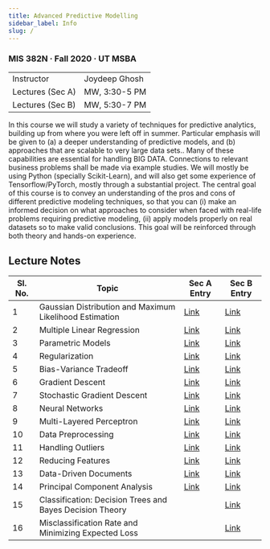 ```yaml
---
title: Advanced Predictive Modelling
sidebar_label: Info
slug: /
---
```

### MIS 382N · Fall 2020 · UT MSBA

<table>
  <tbody>
    <tr>
      <td>Instructor</td>
      <td>Joydeep Ghosh</td>
    </tr>
    <tr>
      <td>Lectures (Sec A) </td>
      <td>MW, 3:30-5 PM</td>
    </tr>
    <tr>
      <td>Lectures (Sec B) </td>
      <td>MW, 5:30-7 PM</td>
    </tr>
  </tbody>
</table>

In this course we will study a variety of techniques for predictive analytics, building up from where you were left off in summer. Particular emphasis will be given to (a) a deeper understanding of predictive models, and (b) approaches that are scalable to very large data sets.. Many of these capabilities are essential for handling BIG DATA. Connections to relevant business problems shall be made via example studies. We will mostly be using Python (specially Scikit-Learn), and will also get some experience of Tensorflow/PyTorch, mostly through a substantial project. The central goal of this course is to convey an understanding of the pros and cons of different predictive modeling techniques, so that you can (i) make an informed decision on what approaches to consider when faced with real-life problems requiring predictive modeling, (ii) apply models properly on real datasets so to make valid conclusions. This goal will be reinforced through both theory and hands-on experience.

## Lecture Notes
| Sl. No. | Topic                                                   | Sec A Entry                         | Sec B Entry                         |
|---------|---------------------------------------------------------|-------------------------------------|-------------------------------------|
| 1       | Gaussian Distribution and Maximum Likelihood Estimation | [Link](sec-a/a-01-gaussian-dist)     | [Link](sec-b/b-01-gaussian-dist)     |
| 2       | Multiple Linear Regression                              | [Link](sec-a/a-02-mlr)               | [Link](sec-b/b-02-mlr)               |
| 3       | Parametric Models                                       | [Link](sec-a/a-03-parametric-models) | [Link](sec-b/b-03-parametric-models) |
| 4       | Regularization                                          | [Link](sec-a/a-04-regularization)    | [Link](sec-b/b-04-regularization)    |
| 5       | Bias-Variance Tradeoff                                  | [Link](sec-a/a-05-bias-variance)     | [Link](sec-b/b-05-bias-variance)     |
| 6       | Gradient Descent                                        | [Link](sec-a/a-06-gradient-descent)  | [Link](sec-b/b-06-gradient-descent)  |
| 7       | Stochastic Gradient Descent                             | [Link](sec-a/a-07-sgd)               | [Link](sec-b/b-07-sgd)               |
| 8       | Neural Networks                                         | [Link](sec-a/a-08-nn)                | [Link](sec-b/b-08-nn)                |
| 9       | Multi-Layered Perceptron                                | [Link](sec-a/a-09-mlp)               | [Link](sec-b/b-09-mlp)               |
| 10      | Data Preprocessing                                      | [Link](sec-a/a-10-dp)                | [Link](sec-b/b-10-dp)                |
| 11      | Handling Outliers                                       | [Link](sec-a/a-11-outliers)          | [Link](sec-b/b-11-outliers)          |
| 12      | Reducing Features                                       | [Link](sec-a/a-12-reducing-features) | [Link](sec-b/b-12-reducing-features) |
| 13      | Data-Driven Documents                                   | [Link](sec-a/a-13-dd-docs)           | [Link](sec-b/b-13-dd-docs)           |
| 14      | Principal Component Analysis                            | [Link](sec-a/a-14-pca)               | [Link](sec-b/b-14-pca)               |
| 15      | Classification: Decision Trees and Bayes Decision Theory|                                      | [Link](sec-b/b-15-dt)                |
| 16      | Misclassification Rate and Minimizing Expected Loss     |                                      | [Link](sec-b/b-16-loss)              |
